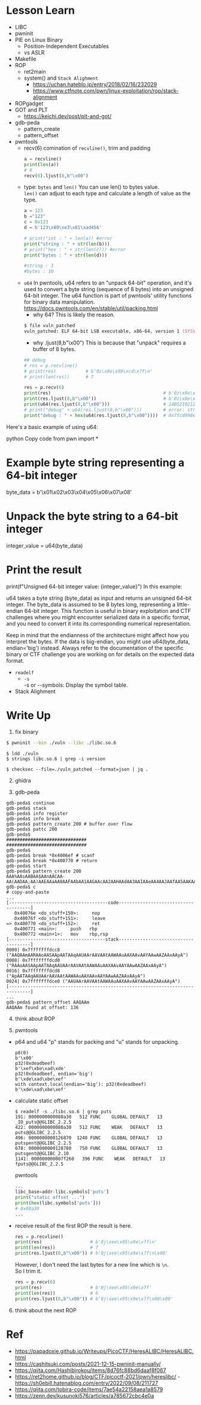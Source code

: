 # Lesson Learn
- LIBC
- pwninit
- PIE on Linux Binary
    - Position-Independent Executables
    - vs ASLR
- Makefile
- ROP
    - ret2main
    - system() and `Stack Alighment`
        - https://uchan.hateblo.jp/entry/2018/02/16/232029
        - https://www.ctfnote.com/pwn/linux-exploitation/rop/stack-alignment
- ROPgadget
- GOT and PLT
    - https://keichi.dev/post/plt-and-got/
- gdb-peda
    - pattern_create
    - pattern_offset
- pwntools
    - recv(6)
        comination of `recvline()`, trim and padding
        ```python
        a = recvline()
        print(len(a))
        # 6
        recv(6).ljust(8,b"\x00")
        ```
    - type: `bytes` and `len()`
        You can use len() to bytes value.  
        `len()` can adjust to each type and calculate a length of value as the type.  
        ```python
        a = 123
        b ="123"
        c = 0x123
        d = b'123\x89\xe3\x81\xad456'

        # print("int : " + len(a)) #error
        print("string : " + str(len(b)))
        # print("hex : " + str(len(c))) #error
        print("bytes : " + str(len(d)))

        #string : 3
        #bytes : 10
        ```
    - `u64`
        In pwntools, u64 refers to an "unpack 64-bit" operation, and it's used to convert a byte string (sequence of 8 bytes) into an unsigned 64-bit integer. The u64 function is part of pwntools' utility functions for binary data manipulation.  
        https://docs.pwntools.com/en/stable/util/packing.html
        - why 64?
        This is likely the reason.
        ```zsh
        $ file vuln_patched
        vuln_patched: ELF 64-bit LSB executable, x86-64, version 1 (SYSV), dynamically linked, interpreter ./ld-2.27.so, for GNU/Linux 3.2.0, BuildID[sha1]=e5dba3e6ed29e457cd104accb279e127285eecd0, not stripped
        ```
        - why .ljust(8,b"\x00")
        This is because that "unpack" requires a buffer of 8 bytes.
        ```python
        ## debug
        # res = p.recvline()
        # print(res)           # b'0z\x8e\x99\xcd\x7f\n'
        # print(len(res))      # 7
        
        res = p.recv(6)
        print(res)                                          # b'0z\x8e\x99\xcd\x7f'
        print(res.ljust(8,b"\x00"))                         # b'0z\x8e\x99\xcd\x7f\x00\x00'
        print(u64(res.ljust(8,b"\x00")))                    # 140521021274672 ... 64 bit integer
        # print("debug" + u64(res.ljust(8,b"\x00")))        # error: str + byte
        print("debug : " + hex(u64(res.ljust(8,b"\x00"))))  # 0x7fcd998e7a30
        ```

Here's a basic example of using u64:

python
Copy code
from pwn import *

# Example byte string representing a 64-bit integer
byte_data = b'\x01\x02\x03\x04\x05\x06\x07\x08'

# Unpack the byte string to a 64-bit integer
integer_value = u64(byte_data)

# Print the result
print(f"Unsigned 64-bit integer value: {integer_value}")
In this example:

u64 takes a byte string (byte_data) as input and returns an unsigned 64-bit integer.
The byte_data is assumed to be 8 bytes long, representing a little-endian 64-bit integer.
This function is useful in binary exploitation and CTF challenges where you might encounter serialized data in a specific format, and you need to convert it into its corresponding numerical representation.

Keep in mind that the endianness of the architecture might affect how you interpret the bytes. If the data is big-endian, you might use u64(byte_data, endian='big') instead. Always refer to the documentation of the specific binary or CTF challenge you are working on for details on the expected data format.

- `readelf`
    - `-s`  
        -s or --symbols: Display the symbol table.
- Stack Alighment

# Write Up
1. fix binary
```zsh
$ pwninit --bin ./vuln --libc ./libc.so.6
```

```
$ ldd ./vuln
$ strings libc.so.6 | grep -i version

$ checksec --file=./vuln_patched --format=json | jq .
```

2. ghidra

3. gdb-peda
```
gdb-peda$ continue
gdb-peda$ stack
gdb-peda$ info register
gdb-peda$ info break
gdb-peda$ pattern_create 200 # buffer over flow
gdb-peda$ pattc 200
gdb-peda$
##############################
##############################
gdb-peda$
gdb-peda$ break *0x4006ef # scanf
gdb-peda$ break *0x400770 # return
gdb-peda$ start
gdb-peda$ pattern_create 200
AAA%AAsAABAA$AAnAACAA-AA(AADAA;AA)AAEAAaAA0AAFAAbAA1AAGAAcAA2AAHAAdAA3AAIAAeAA4AAJAAfAA5AAKAAgAA6AALAAhAA7AAMAAiAA8AANAAjAA9AAOAAkAAPAAlAAQAAmAARAAoAASAApAATAAqAAUAArAAVAAtAAWAAuAAXAAvAAYAAwAAZAAxAAyA
gdb-peda$ c
# copy-and-paste
...
[-------------------------------------code-------------------------------------]
   0x40076e <do_stuff+150>:     nop
   0x40076f <do_stuff+151>:     leave
=> 0x400770 <do_stuff+152>:     ret
   0x400771 <main>:     push   rbp
   0x400772 <main+1>:   mov    rbp,rsp
[------------------------------------stack-------------------------------------]
0000| 0x7fffffffdcc8 ("AAQAAmAARAAoAASAApAATAAqAAUAArAAVAAtAAWAAuAAXAAvAAYAAwAAZAAxAAyA")
0008| 0x7fffffffdcd0 ("RAAoAASAApAATAAqAAUAArAAVAAtAAWAAuAAXAAvAAYAAwAAZAAxAAyA")
0016| 0x7fffffffdcd8 ("ApAATAAqAAUAArAAVAAtAAWAAuAAXAAvAAYAAwAAZAAxAAyA")
0024| 0x7fffffffdce0 ("AAUAArAAVAAtAAWAAuAAXAAvAAYAAwAAZAAxAAyA")
[------------------------------------------------------------------------------]
...
gdb-peda$ pattern_offset AAQAAm
AAQAAm found at offset: 136
```

4. think about ROP

5. pwntools
- p64 and u64
    "p" stands for packing and "u" stands for unpacking.
    ```
    p8(0)
    b'\x00'
    p32(0xdeadbeef)
    b'\xef\xbe\xad\xde'
    p32(0xdeadbeef, endian='big')
    b'\xde\xad\xbe\xef'
    with context.local(endian='big'): p32(0xdeadbeef)
    b'\xde\xad\xbe\xef'
    ```

- calculate static offset
    ```console
    $ readelf -s ./libc.so.6 | grep puts
    191: 0000000000080a30   512 FUNC    GLOBAL DEFAULT   13 _IO_puts@@GLIBC_2.2.5
    422: 0000000000080a30   512 FUNC    WEAK   DEFAULT   13 puts@@GLIBC_2.2.5
    496: 0000000000126870  1240 FUNC    GLOBAL DEFAULT   13 putspent@@GLIBC_2.2.5
    678: 0000000000128780   750 FUNC    GLOBAL DEFAULT   13 putsgent@@GLIBC_2.10
    1141: 000000000007f260   396 FUNC    WEAK   DEFAULT   13 fputs@@GLIBC_2.2.5
    ```
    pwntools
    ```python
    ...
    libc_base=addr-libc.symbols['puts']
    print("static offset ...")
    print(hex(libc.symbols['puts']))
    # 0x80a30
    ...
    ```
- receive result of the first ROP
    the result is here.  
    ```python
    res = p.recvline()
    print(res)                  # b'0j\xee\x95\x9e\x7f\n'
    print(len(res))             # 7
    print(res.ljust(8,b"\x00")) # b'0j\xee\x95\x9e\x7f\n\x00'
    ```
    However, I don't need the last bytes for a new line which is `\n`.  
    So I trim it.
    ```python
    res = p.recv(6)
    print(res)                  # b'0j\xee\x95\x9e\x7f'
    print(len(res))             # 6
    print(res.ljust(8,b"\x00")) # b'0j\xee\x95\x9e\x7f\x00\x00'
    ```

6. think about the next ROP


# Ref  
- https://papadoxie.github.io/Writeups/PicoCTF/HeresALIBC/HeresALIBC.html  
- https://cashitsuki.com/posts/2021-12-15-pwninit-manually/  
- https://qiita.com/Hashibirokou/items/8d76fc88bd6daaf8f067  
- https://ret2home.github.io/blog/CTF/picoctf-2021/pwn/hereslibc/
 -https://sh0ebill.hatenablog.com/entry/2022/09/08/211727
- https://qiita.com/tobira-code/items/7ae54a22158aea1a8579  
- https://zenn.dev/kusunoki576/articles/a785672cbc4e0a